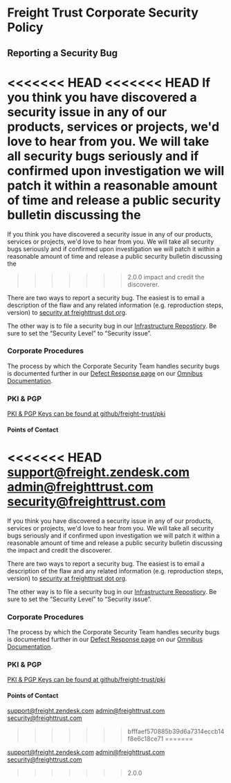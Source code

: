 # Freight Trust Corporate Security Policy

## Reporting a Security Bug

<<<<<<< HEAD
<<<<<<< HEAD
If you think you have discovered a security issue in any of our products, services or projects, we'd love to
hear from you. We will take all security bugs seriously and if confirmed upon investigation we will
patch it within a reasonable amount of time and release a public security bulletin discussing the
=======
If you think you have discovered a security issue in any of our products,
services or projects, we'd love to hear from you. We will take all security bugs
seriously and if confirmed upon investigation we will patch it within a
reasonable amount of time and release a public security bulletin discussing the
>>>>>>> 2.0.0
impact and credit the discoverer.

There are two ways to report a security bug. The easiest is to email a
description of the flaw and any related information (e.g. reproduction steps,
version) to
[security at freighttrust dot org](mailto:security@freighttrust.com).

The other way is to file a security bug in our
[Infrastructure Repostiory](https://github.com/freight-trust/infrastructure). Be
sure to set the “Security Level” to “Security issue”.

### Corporate Procedures

The process by which the Corporate Security Team handles security bugs is
documented further in our
[Defect Response page](https://ft-docs.netlify.app/corporate/defects/) on our
[Omnibus Documentation](https://ft-docs.netlify.app).

### PKI & PGP

[PKI & PGP Keys can be found at github/freight-trust/pki](https://github.com/freight-trust/pki)

#### Points of Contact
<<<<<<< HEAD
support@freight.zendesk.com
admin@freighttrust.com
security@freighttrust.com
=======
If you think you have discovered a security issue in any of our products,
services or projects, we'd love to hear from you. We will take all security bugs
seriously and if confirmed upon investigation we will patch it within a
reasonable amount of time and release a public security bulletin discussing the
impact and credit the discoverer.

There are two ways to report a security bug. The easiest is to email a
description of the flaw and any related information (e.g. reproduction steps,
version) to
[security at freighttrust dot org](mailto:security@freighttrust.com).

The other way is to file a security bug in our
[Infrastructure Repostiory](https://github.com/freight-trust/infrastructure). Be
sure to set the “Security Level” to “Security issue”.

### Corporate Procedures

The process by which the Corporate Security Team handles security bugs is
documented further in our
[Defect Response page](https://ft-docs.netlify.app/corporate/defects/) on our
[Omnibus Documentation](https://ft-docs.netlify.app).

### PKI & PGP

[PKI & PGP Keys can be found at github/freight-trust/pki](https://github.com/freight-trust/pki)

#### Points of Contact

support@freight.zendesk.com admin@freighttrust.com security@freighttrust.com
>>>>>>> bfffaef570885b39d6a7314eccb14f8e6c18ce71
=======

support@freight.zendesk.com admin@freighttrust.com security@freighttrust.com
>>>>>>> 2.0.0
